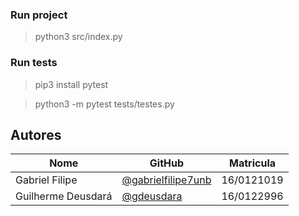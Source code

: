 
### Run project

> python3 src/index.py

### Run tests

> pip3 install pytest 

> python3 -m pytest tests/testes.py

## Autores

| Nome | GitHub | Matricula | 
|------|--------|-----------| 
| Gabriel Filipe | [@gabrielfilipe7unb](https://github.com/gabrielfilipe7unb) | 16/0121019 |
| Guilherme Deusdará | [@gdeusdara](https://github.com/gdeusdara) | 16/0122996 |
